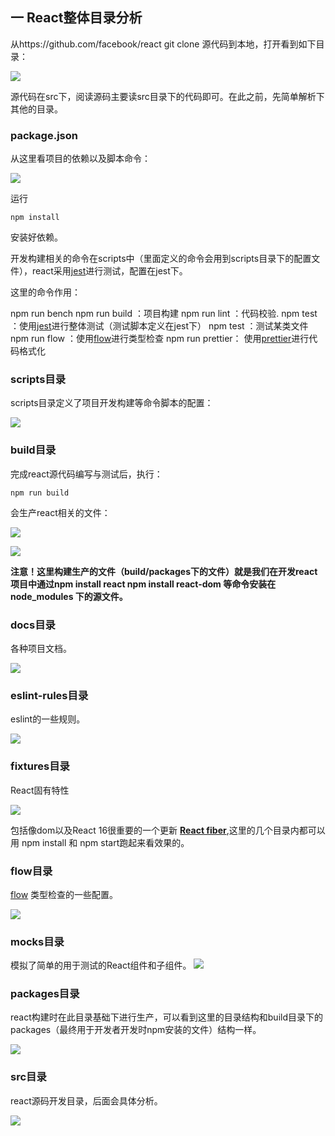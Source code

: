 ## 一 React整体目录分析

从https://github.com/facebook/react git clone 源代码到本地，打开看到如下目录：

![](/assets/WX20170809-161417@2x.png)

源代码在src下，阅读源码主要读src目录下的代码即可。在此之前，先简单解析下其他的目录。

### package.json

从这里看项目的依赖以及脚本命令：

![](/assets/WX20170809-163400@2x.png)

运行

```
npm install

```

安装好依赖。

开发构建相关的命令在scripts中（里面定义的命令会用到scripts目录下的配置文件），react采用[jest](https://facebook.github.io/jest/)进行测试，配置在jest下。

这里的命令作用：

npm run bench
npm run build ：项目构建
npm run lint ：代码校验.
npm test ：使用[jest](https://facebook.github.io/jest/)进行整体测试（测试脚本定义在jest下）
npm test <pattern> ：测试某类文件
npm run flow ：使用[flow](https://flow.org/)进行类型检查
npm run prettier： 使用[prettier](https://github.com/prettier/prettier)进行代码格式化

### scripts目录

scripts目录定义了项目开发构建等命令脚本的配置：

![](/assets/WX20170809-173651@2x.png)

### build目录

完成react源代码编写与测试后，执行：


```
npm run build
```

会生产react相关的文件：

![](/assets/WX20170810-110250@2x.png)

![](/assets/WX20170810-110726@2x.png)


**注意！这里构建生产的文件（build/packages下的文件）就是我们在开发react项目中通过npm install react npm install react-dom 等命令安装在node_modules 下的源文件。**


### docs目录

各种项目文档。

![](/assets/WX20170809-174144@2x.png)

### eslint-rules目录

eslint的一些规则。

![](/assets/WX20170809-174308@2x.png)


### fixtures目录

React固有特性

![](/assets/WX20170809-175123@2x.png)

包括像dom以及React 16很重要的一个更新 **[React fiber](https://github.com/acdlite/react-fiber-architecture)**,这里的几个目录内都可以用 npm install 和 npm start跑起来看效果的。

### flow目录
[flow](https://flow.org/) 类型检查的一些配置。

![](/assets/WX20170810-110666@2x.png)

### mocks目录
模拟了简单的用于测试的React组件和子组件。
![](/assets/WX20170810-113032@2x.png)

### packages目录
react构建时在此目录基础下进行生产，可以看到这里的目录结构和build目录下的packages（最终用于开发者开发时npm安装的文件）结构一样。

![](/assets/WX20170810-113357@2x.png)


### src目录
react源码开发目录，后面会具体分析。

![](/assets/WX20170810-135047@2x.png)









